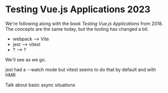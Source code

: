# Testing Vue.js Applications 2023

We're following along with the book _Testing Vue.js Applications_ from 2018. The concepts are the same today, but the tooling has changed a bit.

- webpack --> Vite
- jest --> vitest
- ? --> ?

We'll see as we go.

jest had a --watch mode but vitest seems to do that by default and with HMR

Talk about basic async situations
